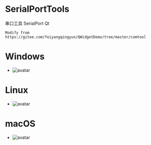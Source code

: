 # SerialPortTools
串口工具 SerialPort Qt 

```Modify from https://gitee.com/feiyangqingyun/QWidgetDemo/tree/master/comtool```

# Windows

- ![avatar](./bin/windows/snapshoot-windows.png)

# Linux

- ![avatar](./bin/linux/snapshoot-linux.png)

# macOS

- ![avatar](./bin/macos/snapshoot-macos.png)
